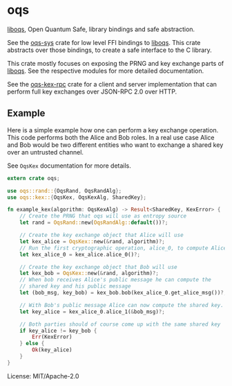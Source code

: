 # oqs

[liboqs], Open Quantum Safe, library bindings and safe abstraction.

See the [oqs-sys] crate for low level FFI bindings to [liboqs]. This crate abstracts over those
bindings, to create a safe interface to the C library.

This crate mostly focuses on exposing the PRNG and key exchange parts of [liboqs]. See the
respective modules for more detailed documentation.

See the [oqs-kex-rpc] crate for a client and server implementation that can perform full key
exchanges over JSON-RPC 2.0 over HTTP.

## Example

Here is a simple example how one can perform a key exchange operation. This code performs both
the Alice and Bob roles. In a real use case Alice and Bob would be two different entities who
want to exchange a shared key over an untrusted channel.

See `OqsKex` documentation for more details.

```rust
extern crate oqs;

use oqs::rand::{OqsRand, OqsRandAlg};
use oqs::kex::{OqsKex, OqsKexAlg, SharedKey};

fn example_kex(algorithm: OqsKexAlg) -> Result<SharedKey, KexError> {
    // Create the PRNG that oqs will use as entropy source
    let rand = OqsRand::new(OqsRandAlg::default())?;

    // Create the key exchange object that Alice will use
    let kex_alice = OqsKex::new(&rand, algorithm)?;
    // Run the first cryptographic operation, alice_0, to compute Alice's public message
    let kex_alice_0 = kex_alice.alice_0()?;

    // Create the key exchange object that Bob will use
    let kex_bob = OqsKex::new(&rand, algorithm)?;
    // When bob receives Alice's public message he can compute the
    // shared key and his public message
    let (bob_msg, key_bob) = kex_bob.bob(kex_alice_0.get_alice_msg())?;

    // With Bob's public message Alice can now compute the shared key.
    let key_alice = kex_alice_0.alice_1(&bob_msg)?;

    // Both parties should of course come up with the same shared key
    if key_alice != key_bob {
        Err(KexError)
    } else {
        Ok(key_alice)
    }
}

```

[liboqs]: https://github.com/open-quantum-safe/liboqs
[oqs-sys]: https://crates.io/crates/oqs-sys
[oqs-kex-rpc]: https://crates.io/crates/oqs-kex-rpc

License: MIT/Apache-2.0

